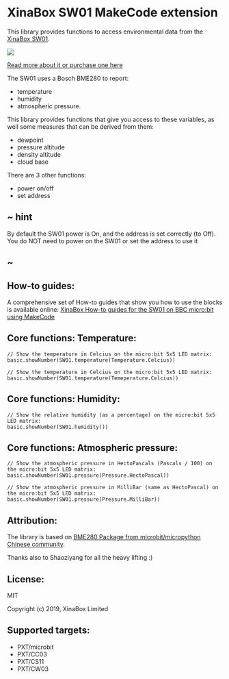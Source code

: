# XinaBox SW01 MakeCode extension

This library provides functions to access environmental data from the [XinaBox SW01](https://xinabox.cc/products/sw01).

![](sw01.jpg)

[Read more about it or purchase one here](https://xinabox.cc/products/sw01)

The SW01 uses a Bosch BME280 to report:
* temperature 
* humidity 
* atmospheric pressure.

This library provides functions that give you access to these variables, as well some measures that can be derived from them:
* dewpoint
* pressure altitude
* density altitude
* cloud base

There are 3 other functions:
* power on/off
* set  address

## ~ hint

By default the SW01 power is On, and the address is set correctly (to Off).
You do NOT need to power on the SW01 or set the address to use it

## ~



## How-to guides:

A comprehensive set of How-to guides that show you how to use the blocks is available online:
[XinaBox How-to guides for the SW01 on BBC micro:bit using MakeCode](https://drive.google.com/open?id=1_oNXhgYeW0AHTLmRxomowxPdvNBCi0iS)


## Core functions: Temperature:

```blocks
// Show the temperature in Celcius on the micro:bit 5x5 LED matrix:
basic.showNumber(SW01.temperature(Temperature.Celcius))

// Show the temperature in Celcius on the micro:bit 5x5 LED matrix:
basic.showNumber(SW01.temperature(Temeperature.Celcius))

```


## Core functions: Humidity:

```blocks
// Show the relative humidity (as a percentage) on the micro:bit 5x5 LED matrix:
basic.showNumber(SW01.humidity())

```

## Core functions: Atmospheric pressure:

```blocks
// Show the atmospheric pressure in HectoPascals (Pascals / 100) on the micro:bit 5x5 LED matrix:
basic.showNumber(SW01.pressure(Pressure.HectoPascal))

// Show the atmospheric pressure in MilliBar (same as HectoPascal) on the micro:bit 5x5 LED matrix:
basic.showNumber(SW01.pressure(Pressure.MilliBar))

```

## Attribution:
The library is based on [BME280 Package from microbit/micropython Chinese community](https://github.com/makecode-extensions/BME280). 

Thanks also to Shaoziyang for all the heavy lifting :)
  


## License:

MIT

Copyright (c) 2019, XinaBox Limited

## Supported targets:

* PXT/microbit
* PXT/CC03
* PXT/CS11
* PXT/CW03


